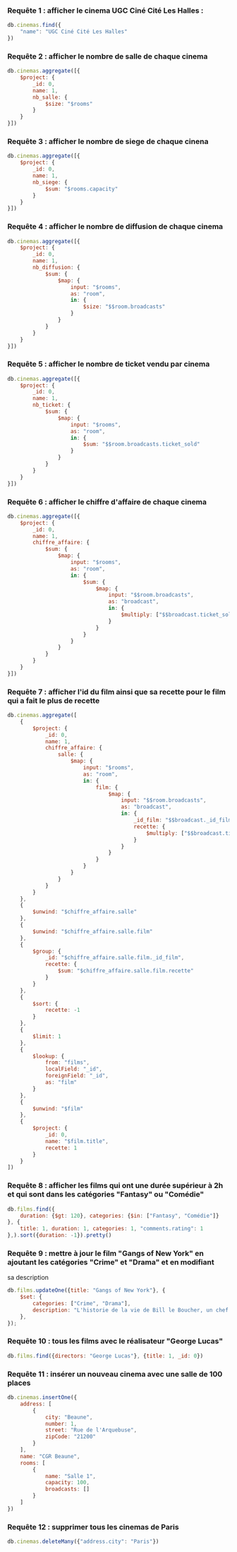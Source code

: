 ### Requête 1 : afficher le cinema UGC Ciné Cité Les Halles :

```js
db.cinemas.find({
    "name": "UGC Ciné Cité Les Halles"
})
```

### Requête 2 : afficher le nombre de salle de chaque cinema

```js
db.cinemas.aggregate([{
    $project: {
        _id: 0,
        name: 1,
        nb_salle: {
            $size: "$rooms"
        }
    }
}])
```

### Requête 3 : afficher le nombre de siege de chaque cinena

```js
db.cinemas.aggregate([{
    $project: {
        _id: 0,
        name: 1,
        nb_siege: {
            $sum: "$rooms.capacity"
        }
    }
}])
```

### Requête 4 :  afficher le nombre de diffusion de chaque cinema

```js
db.cinemas.aggregate([{
    $project: {
        _id: 0,
        name: 1,
        nb_diffusion: {
            $sum: {
                $map: {
                    input: "$rooms",
                    as: "room",
                    in: {
                        $size: "$$room.broadcasts"
                    }
                }
            }
        }
    }
}])
```

### Requête 5 : afficher le nombre de ticket vendu par cinema

```js
db.cinemas.aggregate([{
    $project: {
        _id: 0,
        name: 1,
        nb_ticket: {
            $sum: {
                $map: {
                    input: "$rooms",
                    as: "room",
                    in: {
                        $sum: "$$room.broadcasts.ticket_sold"
                    }
                }
            }
        }
    }
}])
```

### Requête 6 : afficher le chiffre d'affaire de chaque cinema

```js
db.cinemas.aggregate([{
    $project: {
        _id: 0,
        name: 1,
        chiffre_affaire: {
            $sum: {
                $map: {
                    input: "$rooms",
                    as: "room",
                    in: {
                        $sum: {
                            $map: {
                                input: "$$room.broadcasts",
                                as: "broadcast",
                                in: {
                                    $multiply: ["$$broadcast.ticket_sold", "$$broadcast.price"]
                                }
                            }
                        }
                    }
                }
            }
        }
    }
}])
```

### Requête 7 : afficher l'id du film ainsi que sa recette pour le film qui a fait le plus de recette

```js
db.cinemas.aggregate([
    {
        $project: {
            _id: 0,
            name: 1,
            chiffre_affaire: {
                salle: {
                    $map: {
                        input: "$rooms",
                        as: "room",
                        in: {
                            film: {
                                $map: {
                                    input: "$$room.broadcasts",
                                    as: "broadcast",
                                    in: {
                                        _id_film: "$$broadcast._id_film",
                                        recette: {
                                            $multiply: ["$$broadcast.ticket_sold", "$$broadcast.price"]
                                        }
                                    }
                                }
                            }
                        }
                    }
                }
            }
        }
    },
    {
        $unwind: "$chiffre_affaire.salle"
    },
    {
        $unwind: "$chiffre_affaire.salle.film"
    },
    {
        $group: {
            _id: "$chiffre_affaire.salle.film._id_film",
            recette: {
                $sum: "$chiffre_affaire.salle.film.recette"
            }
        }
    },
    {
        $sort: {
            recette: -1
        }
    },
    {
        $limit: 1
    },
    {
        $lookup: {
            from: "films",
            localField: "_id",
            foreignField: "_id",
            as: "film"
        }
    },
    {
        $unwind: "$film"
    },
    {
        $project: {
            _id: 0,
            name: "$film.title",
            recette: 1
        }
    }
])
```

### Requête 8 : afficher les films qui ont une durée supérieur à 2h et qui sont dans les catégories "Fantasy" ou "Comédie"

```js
db.films.find({
    duration: {$gt: 120}, categories: {$in: ["Fantasy", "Comédie"]}
}, {
    title: 1, duration: 1, categories: 1, "comments.rating": 1
},).sort({duration: -1}).pretty()
```

### Requête 9 : mettre à jour le film "Gangs of New York" en ajoutant les catégories "Crime" et "Drama" et en modifiant

sa description

```js
db.films.updateOne({title: "Gangs of New York"}, {
    $set: {
        categories: ["Crime", "Drama"],
        description: "L'historie de la vie de Bill le Boucher, un chef de gang irlandais à New York dans les années 1860.",
    },
});
```

### Requête 10 : tous les films avec le réalisateur "George Lucas"

```js
db.films.find({directors: "George Lucas"}, {title: 1, _id: 0})
```

### Requête 11 : insérer un nouveau cinema avec une salle de 100 places

```js
db.cinemas.insertOne({
    address: [
        {
            city: "Beaune",
            number: 1,
            street: "Rue de l'Arquebuse",
            zipCode: "21200"
        }
    ],
    name: "CGR Beaune",
    rooms: [
        {
            name: "Salle 1",
            capacity: 100,
            broadcasts: []
        }
    ]
})
```

### Requête 12 : supprimer tous les cinemas de Paris

```js
db.cinemas.deleteMany({"address.city": "Paris"})
```
